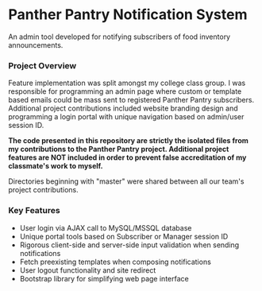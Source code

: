 # Panther Pantry Notification System

An admin tool developed for notifying subscribers of food inventory announcements.

### Project Overview

Feature implementation was split amongst my college class group.  I was responsible for programming an admin page where custom or template based emails could be mass sent to registered Panther Pantry subscribers.  Additional project contributions included website branding design and programming a login portal with unique navigation based on admin/user session ID.

**The code presented in this repository are strictly the isolated files from my contributions to the Panther Pantry project.  Additional project features are NOT included in order to prevent false accreditation of my classmate's work to myself.**

Directories beginning with "master" were shared between all our team's project contributions.

### Key Features

- User login via AJAX call to MySQL/MSSQL database
- Unique portal tools based on Subscriber or Manager session ID
- Rigorous client-side and server-side input validation when sending notifications
- Fetch preexisting templates when composing notifications
- User logout functionality and site redirect
- Bootstrap library for simplifying web page interface
